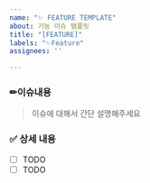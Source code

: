 ```yaml
---
name: "✨ FEATURE TEMPLATE"
about: 기능 이슈 템플릿
title: "[FEATURE]"
labels: "✨Feature"
assignees: ''

---
```


### ✏이슈내용 

> 이슈에 대해서 간단 설명해주세요

### ✅ 상세 내용
- [ ] TODO
- [ ] TODO
